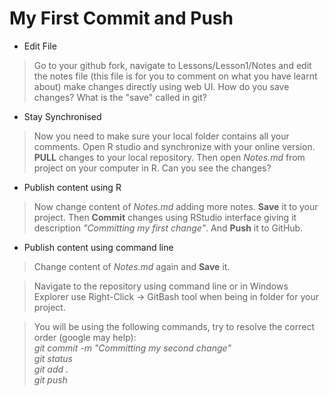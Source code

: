 # My First Commit and Push
* Edit File
> Go to your github fork, navigate to Lessons/Lesson1/Notes and edit the notes file (this file is for you to comment on what you have learnt about) make changes directly using web UI. How do you save changes? What is the "save" called in git?

* Stay Synchronised
> Now you need to make sure your local folder contains all your comments. Open R studio and synchronize with your online version. **PULL** changes to your local repository. Then open *Notes.md* from project on your computer in R. Can you see the changes?

* Publish content using R
> Now change content of *Notes.md* adding more notes. **Save** it to your project. Then **Commit** changes using RStudio interface giving it description *"Committing my first change"*. And **Push** it to GitHub.

* Publish content using command line
> Change content of *Notes.md* again and **Save** it.  

> Navigate to the repository using command line or in Windows Explorer use Right-Click -> GitBash tool when being in folder for your project.  

> You will be using the following commands, try to resolve the correct order (google may help):  
*git commit -m "Committing my second change"*  
*git status*  
*git add .*  
*git push*  


